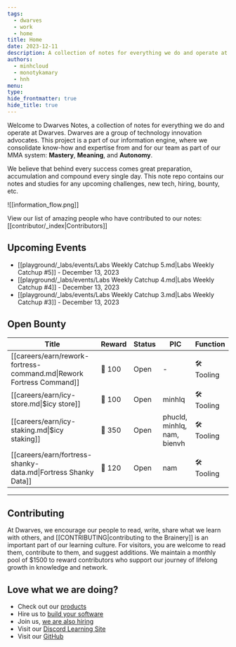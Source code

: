 ```yaml
---
tags:
  - dwarves
  - work
  - home
title: Home
date: 2023-12-11
description: A collection of notes for everything we do and operate at Dwarves. This is where we keep our internal notes.
authors:
  - minhcloud
  - monotykamary
  - hnh
menu: 
type: 
hide_frontmatter: true
hide_title: true
---
```

Welcome to Dwarves Notes, a collection of notes for everything we do and operate at Dwarves. Dwarves are a group of technology innovation advocates. This project is a part of our information engine, where we consolidate know-how and expertise from and for our team as part of our MMA system: **Mastery**, **Meaning**, and **Autonomy**.

We believe that behind every success comes great preparation, accumulation and compound every single day. This note repo contains our notes and studies for any upcoming challenges, new tech, hiring, bounty, etc.

![[information_flow.png]]

View our list of amazing people who have contributed to our notes: [[contributor/_index|Contributors]]

## Upcoming Events
- [[playground/_labs/events/Labs Weekly Catchup 5.md|Labs Weekly Catchup #5]] - December 13, 2023
- [[playground/_labs/events/Labs Weekly Catchup 4.md|Labs Weekly Catchup #4]] - December 13, 2023
- [[playground/_labs/events/Labs Weekly Catchup 3.md|Labs Weekly Catchup #3]] - December 13, 2023


## Open Bounty
| Title                                                                | Reward | Status | PIC                         | Function    |
| -------------------------------------------------------------------- | ------ | ------ | --------------------------- | ----------- |
| [[careers/earn/rework-fortress-command.md\|Rework Fortress Command]] | 🧊 100 | Open   | \-                          | 🛠️ Tooling |
| [[careers/earn/icy-store.md\|$icy store]]                            | 🧊 100 | Open   | minhlq                      | 🛠️ Tooling |
| [[careers/earn/icy-staking.md\|$icy staking]]                        | 🧊 350 | Open   | phucld, minhlq, nam, bienvh | 🛠️ Tooling |
| [[careers/earn/fortress-shanky-data.md\|Fortress Shanky Data]]       | 🧊 120 | Open   | nam                         | 🛠️ Tooling |


---

## Contributing
At Dwarves, we encourage our people to read, write, share what we learn with others, and [[CONTRIBUTING|contributing to the Brainery]] is an important part of our learning culture. For visitors, you are welcome to read them, contribute to them, and suggest additions. We maintain a monthly pool of $1500 to reward contributors who support our journey of lifelong growth in knowledge and network.

## Love what we are doing?
- Check out our [products](https://superbits.co)
- Hire us to [build your software](https://d.foundation)
- Join us, [we are also hiring](https://github.com/dwarvesf/WeAreHiring)
- Visit our [Discord Learning Site](https://discord.gg/dzNBpNTVEZ)
- Visit our [GitHub](https://github.com/dwarvesf)